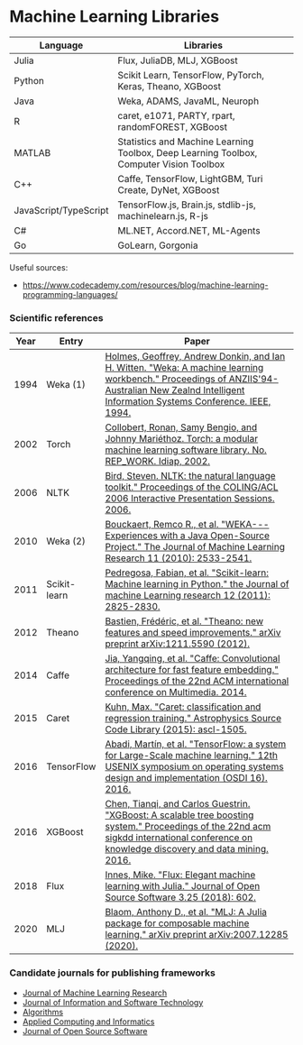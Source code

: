 # Machine Learning Libraries

| Language  | Libraries |
| ------------- | ------------- |
| Julia  | Flux, JuliaDB, MLJ, XGBoost  |
| Python    |    Scikit Learn, TensorFlow, PyTorch, Keras, Theano, XGBoost    |
| Java    |    Weka, ADAMS, JavaML, Neuroph    |
| R    |    caret, e1071, PARTY, rpart, randomFOREST, XGBoost    |
| MATLAB    |    Statistics and Machine Learning Toolbox, Deep Learning Toolbox, Computer Vision Toolbox    |
| C++    |    Caffe, TensorFlow, LightGBM, Turi Create, DyNet, XGBoost    |
| JavaScript/TypeScript    |    TensorFlow.js, Brain.js, stdlib-js, machinelearn.js, R-js    |
| C#    |    ML.NET, Accord.NET, ML-Agents    |
| Go    |    GoLearn, Gorgonia    |

Useful sources:
- https://www.codecademy.com/resources/blog/machine-learning-programming-languages/
		
### Scientific references

| Year	|	Entry  | Paper |
| ------------- | ------------- | ------------- |
|	1994	| Weka (1) |	[Holmes, Geoffrey, Andrew Donkin, and Ian H. Witten. "Weka: A machine learning workbench." Proceedings of ANZIIS'94-Australian New Zealnd Intelligent Information Systems Conference. IEEE, 1994.](https://researchcommons.waikato.ac.nz/bitstream/handle/10289/1138/uow-cs-wp-1994-09.pdf?sequence=1)	|
|	2002	| Torch |	[Collobert, Ronan, Samy Bengio, and Johnny Mariéthoz. Torch: a modular machine learning software library. No. REP_WORK. Idiap, 2002.](https://infoscience.epfl.ch/record/82802/files/rr02-46.pdf)	|
|	2006	| NLTK |	[Bird, Steven. NLTK: the natural language toolkit." Proceedings of the COLING/ACL 2006 Interactive Presentation Sessions. 2006.](https://aclanthology.org/P06-4018.pdf)	|
|	2010	| Weka (2) |	[Bouckaert, Remco R., et al. "WEKA---Experiences with a Java Open-Source Project." The Journal of Machine Learning Research 11 (2010): 2533-2541.](https://www.jmlr.org/papers/volume11/bouckaert10a/bouckaert10a.pdf)	|
|	2011	| Scikit-learn |	[Pedregosa, Fabian, et al. "Scikit-learn: Machine learning in Python." the Journal of machine Learning research 12 (2011): 2825-2830.](https://www.jmlr.org/papers/volume12/pedregosa11a/pedregosa11a.pdf)	|
|	2012	| Theano |	[Bastien, Frédéric, et al. "Theano: new features and speed improvements." arXiv preprint arXiv:1211.5590 (2012).](https://citeseerx.ist.psu.edu/document?repid=rep1&type=pdf&doi=71fd0f03a01cf8adb4919d2b1fe7b0a25ad0ca90)	|
|	2014	| Caffe |	[Jia, Yangqing, et al. "Caffe: Convolutional architecture for fast feature embedding." Proceedings of the 22nd ACM international conference on Multimedia. 2014.](https://arxiv.org/pdf/1408.5093)	|
|	2015	| Caret |	[Kuhn, Max. "Caret: classification and regression training." Astrophysics Source Code Library (2015): ascl-1505.](https://ui.adsabs.harvard.edu/abs/2015ascl.soft05003K/abstract)	|
|	2016	| TensorFlow |	[Abadi, Martín, et al. "TensorFlow: a system for Large-Scale machine learning." 12th USENIX symposium on operating systems design and implementation (OSDI 16). 2016.](https://www.usenix.org/system/files/conference/osdi16/osdi16-abadi.pdf)	|
|	2016	| XGBoost |	[Chen, Tianqi, and Carlos Guestrin. "XGBoost: A scalable tree boosting system." Proceedings of the 22nd acm sigkdd international conference on knowledge discovery and data mining. 2016.](https://dl.acm.org/doi/pdf/10.1145/2939672.2939785)	|
|	2018	| Flux |	[Innes, Mike. "Flux: Elegant machine learning with Julia." Journal of Open Source Software 3.25 (2018): 602.](https://joss.theoj.org/papers/10.21105/joss.00602.pdf)	|
|	2020	| MLJ |	[Blaom, Anthony D., et al. "MLJ: A Julia package for composable machine learning." arXiv preprint arXiv:2007.12285 (2020).](https://arxiv.org/pdf/2007.12285)	|

### Candidate journals for publishing frameworks

- [Journal of Machine Learning Research](https://www.scimagojr.com/journalsearch.php?q=20969&tip=sid&clean=0)
- [Journal of Information and Software Technology](https://www.scimagojr.com/journalsearch.php?q=18732&tip=sid&clean=0)
- [Algorithms](https://www.scimagojr.com/journalsearch.php?q=21100199795&tip=sid&clean=0)
- [Applied Computing and Informatics](https://www.scimagojr.com/journalsearch.php?q=21100862637&tip=sid&clean=0)
- [Journal of Open Source Software](https://joss.theoj.org/)
